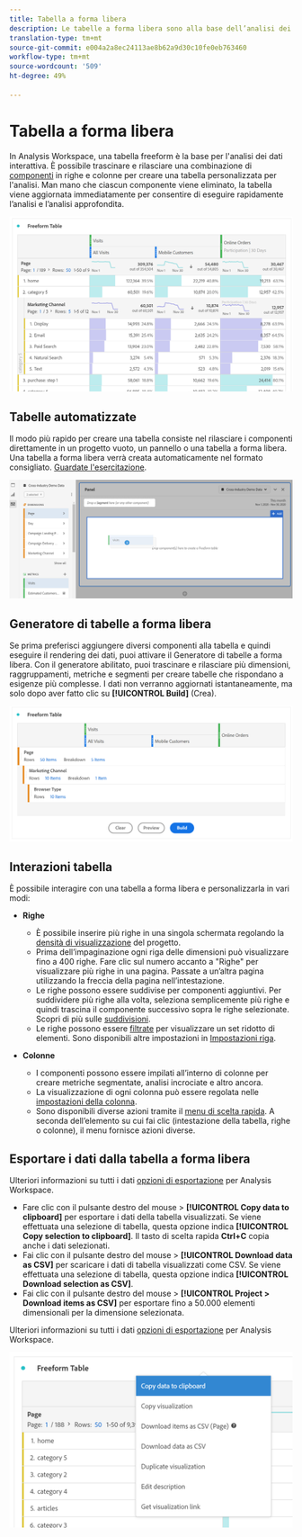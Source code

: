 ```yaml
---
title: Tabella a forma libera
description: Le tabelle a forma libera sono alla base dell’analisi dei dati in Workspace
translation-type: tm+mt
source-git-commit: e004a2a8ec24113ae8b62a9d30c10fe0eb763460
workflow-type: tm+mt
source-wordcount: '509'
ht-degree: 49%

---
```



# Tabella a forma libera

In  Analysis Workspace, una tabella freeform è la base per l&#39;analisi dei dati interattiva. È possibile trascinare e rilasciare una combinazione di [componenti](https://docs.adobe.com/content/help/it-IT/analytics/analyze/analysis-workspace/components/analysis-workspace-components.html) in righe e colonne per creare una tabella personalizzata per l&#39;analisi. Man mano che ciascun componente viene eliminato, la tabella viene aggiornata immediatamente per consentire di eseguire rapidamente l’analisi e l’analisi approfondita.

![](assets/opening-section.png)

## Tabelle automatizzate

Il modo più rapido per creare una tabella consiste nel rilasciare i componenti direttamente in un progetto vuoto, un pannello o una tabella a forma libera. Una tabella a forma libera verrà creata automaticamente nel formato consigliato. [Guardate l&#39;esercitazione](https://experienceleague.adobe.com/docs/analytics-learn/tutorials/analysis-workspace/building-freeform-tables/auto-build-freeform-tables-in-analysis-workspace.html).

![](assets/automated-table.png)

## Generatore di tabelle a forma libera

Se prima preferisci aggiungere diversi componenti alla tabella e quindi eseguire il rendering dei dati, puoi attivare il Generatore di tabelle a forma libera. Con il generatore abilitato, puoi trascinare e rilasciare più dimensioni, raggruppamenti, metriche e segmenti per creare tabelle che rispondano a esigenze più complesse. I dati non verranno aggiornati istantaneamente, ma solo dopo aver fatto clic su **[!UICONTROL Build]** (Crea).

![](assets/table-builder.png)

## Interazioni tabella

È possibile interagire con una tabella a forma libera e personalizzarla in vari modi:

* **Righe**
   * È possibile inserire più righe in una singola schermata regolando la [densità di visualizzazione](https://docs.adobe.com/content/help/it-IT/analytics/analyze/analysis-workspace/build-workspace-project/view-density.html) del progetto.
   * Prima dell’impaginazione ogni riga delle dimensioni può visualizzare fino a 400 righe. Fare clic sul numero accanto a &quot;Righe&quot; per visualizzare più righe in una pagina. Passate a un’altra pagina utilizzando la freccia della pagina nell’intestazione.
   * Le righe possono essere suddivise per componenti aggiuntivi. Per suddividere più righe alla volta, seleziona semplicemente più righe e quindi trascina il componente successivo sopra le righe selezionate. Scopri di più sulle [suddivisioni](https://docs.adobe.com/content/help/it-IT/analytics/analyze/analysis-workspace/components/dimensions/t-breakdown-fa.html).
   * Le righe possono essere [filtrate](https://experienceleague.adobe.com/docs/analytics/analyze/analysis-workspace/visualizations/freeform-table/pagination-filtering-sorting.html?lang=it-IT) per visualizzare un set ridotto di elementi. Sono disponibili altre impostazioni in [Impostazioni riga](https://docs.adobe.com/content/help/en/analytics/analyze/analysis-workspace/visualizations/freeform-table/column-row-settings/table-settings.html).

* **Colonne**
   * I componenti possono essere impilati all’interno di colonne per creare metriche segmentate, analisi incrociate e altro ancora.
   * La visualizzazione di ogni colonna può essere regolata nelle [impostazioni della colonna](https://docs.adobe.com/content/help/it-IT/analytics/analyze/analysis-workspace/build-workspace-project/column-row-settings/column-settings.html).
   * Sono disponibili diverse azioni tramite il [menu di scelta rapida](https://docs.adobe.com/content/help/en/analytics-learn/tutorials/analysis-workspace/building-freeform-tables/using-the-right-click-menu.html). A seconda dell’elemento su cui fai clic (intestazione della tabella, righe o colonne), il menu fornisce azioni diverse.

## Esportare i dati dalla tabella a forma libera

Ulteriori informazioni su tutti i dati [opzioni di esportazione](https://experienceleague.adobe.com/docs/analytics/analyze/analysis-workspace/curate-share/download-send.html) per  Analysis Workspace.

* Fare clic con il pulsante destro del mouse > **[!UICONTROL Copy data to clipboard]** per esportare i dati della tabella visualizzati. Se viene effettuata una selezione di tabella, questa opzione indica **[!UICONTROL Copy selection to clipboard]**. Il tasto di scelta rapida **Ctrl+C** copia anche i dati selezionati.
* Fai clic con il pulsante destro del mouse > **[!UICONTROL Download data as CSV]** per scaricare i dati di tabella visualizzati come CSV. Se viene effettuata una selezione di tabella, questa opzione indica **[!UICONTROL Download selection as CSV]**.
* Fai clic con il pulsante destro del mouse > **[!UICONTROL Project > Download items as CSV]** per esportare fino a 50.000 elementi dimensionali per la dimensione selezionata.

Ulteriori informazioni su tutti i dati [opzioni di esportazione](https://experienceleague.adobe.com/docs/analytics/analyze/analysis-workspace/curate-share/download-send.html) per  Analysis Workspace.

![](assets/export-options.png)
